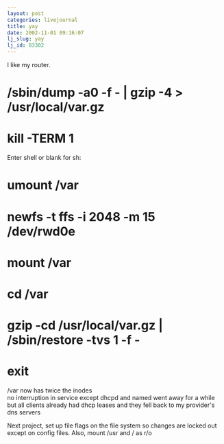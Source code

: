 ```yaml
---
layout: post
categories: livejournal
title: yay
date: 2002-11-01 09:16:07
lj_slug: yay
lj_id: 83302
---
```

I like my router.  



# /sbin/dump -a0 -f - | gzip -4 > /usr/local/var.gz  
# kill -TERM 1  
Enter shell or blank for sh:  
# umount /var  
# newfs -t ffs -i 2048 -m 15 /dev/rwd0e  
# mount /var  
# cd /var  
# gzip -cd /usr/local/var.gz | /sbin/restore -tvs 1 -f -  
# exit



/var now has twice the inodes  
no interruption in service except dhcpd and named went away for a while but all clients already had dhcp leases and they fell back to my provider's dns servers



Next project, set up file flags on the file system so changes are locked out except on config files. Also, mount /usr and / as r/o
